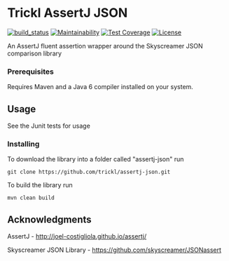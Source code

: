 # Trickl AssertJ JSON

[![build_status](https://travis-ci.com/trickl/assertj-json.svg?branch=master)](https://travis-ci.com/trickl/assertj-json)
[![Maintainability](https://api.codeclimate.com/v1/badges/1f66926c8f391be20ad4/maintainability)](https://codeclimate.com/github/trickl/assertj-json/maintainability)
[![Test Coverage](https://api.codeclimate.com/v1/badges/1f66926c8f391be20ad4/test_coverage)](https://codeclimate.com/github/trickl/assertj-json/test_coverage)
[![License](https://img.shields.io/badge/License-Apache%202.0-blue.svg)](https://opensource.org/licenses/Apache-2.0)

An AssertJ fluent assertion wrapper around the Skyscreamer JSON comparison library

### Prerequisites

Requires Maven and a Java 6 compiler installed on your system.

## Usage

See the Junit tests for usage

### Installing

To download the library into a folder called "assertj-json" run

```
git clone https://github.com/trickl/assertj-json.git
```

To build the library run

```
mvn clean build
```

## Acknowledgments

AssertJ - http://joel-costigliola.github.io/assertj/

Skyscreamer JSON Library - https://github.com/skyscreamer/JSONassert
